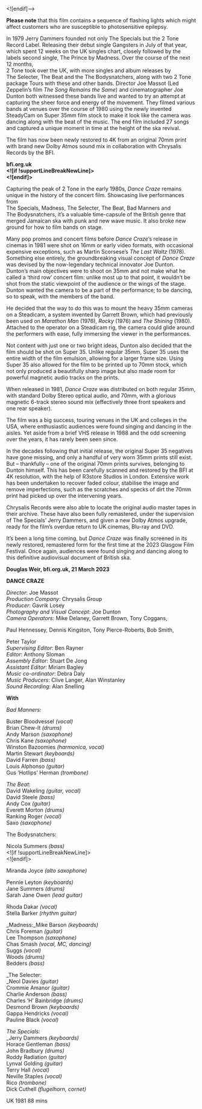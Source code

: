 <![endif]-->

**Please note** that this film contains a sequence of flashing lights which might affect customers who are susceptible to photosensitive epilepsy.

In 1979 Jerry Dammers founded not only The Specials but the 2 Tone Record Label. Releasing their debut single Gangsters in July of that year, which spent 12 weeks on the UK singles chart, closely followed by the labels second single, The Prince by Madness. Over the course of the next 12 months,  
2 Tone took over the UK, with more singles and album releases by  
The Selecter, The Beat and the The Bodysnatchers, along with two 2 Tone package Tours with these and other bands. Director Joe Massot (Led Zeppelin’s film _The Song Remains the Same_) and cinematographer Joe Dunton both witnessed these bands live and wanted to try an attempt at capturing the sheer force and energy of the movement. They filmed various bands at venues over the course of 1980 using the newly invented SteadyCam on Super 35mm film stock to make it look like the camera was dancing along with the beat of the music. The end film included 27 songs and captured a unique moment in time at the height of the ska revival.

The film has now been newly restored to 4K from an original 70mm print with brand new Dolby Atmos sound mix in collaboration with Chrysalis Records by the BFI.

**bfi.org.uk  
<![if !supportLineBreakNewLine]>  
<![endif]>**

Capturing the peak of 2 Tone in the early 1980s, _Dance Craze_ remains unique in the history of the concert film. Showcasing live performances from  
The Specials, Madness, The Selecter, The Beat, Bad Manners and  
The Bodysnatchers, it’s a valuable time-capsule of the British genre that merged Jamaican ska with punk and new wave music. It also broke new ground for how to film bands on stage.

Many pop promos and concert films before _Dance_ _Craze_’s release in cinemas in 1981 were shot on 16mm or early video formats, with occasional expensive exceptions, such as Martin Scorsese’s _The Last Waltz_ (1978). Something else entirely, the groundbreaking visual concept of _Dance Craze_ was devised by the now-legendary technical innovator Joe Dunton. Dunton’s main objectives were to shoot on 35mm and not make what he called a ‘third row’ concert film: unlike most up to that point, it wouldn’t be shot from the static viewpoint of the audience or the wings of the stage. Dunton wanted the camera to be a part of the performance; to be dancing, so to speak, with the members of the band.

He decided that the way to do this was to mount the heavy 35mm cameras on a Steadicam, a system invented by Garrett Brown, which had previously been used on _Marathon Man_ (1976), _Rocky_ (1976) and _The Shining_ (1980). Attached to the operator on a Steadicam rig, the camera could glide around the performers with ease, fully immersing the viewer in the performances.

Not content with just one or two bright ideas, Dunton also decided that the film should be shot on Super 35. Unlike regular 35mm, Super 35 uses the entire width of the film emulsion, allowing for a larger frame size. Using Super 35 also allowed for the film to be printed up to 70mm stock, which not only produced a beautifully sharp image but also made room for powerful magnetic audio tracks on the prints.

When released in 1981, _Dance Craze_ was distributed on both regular 35mm, with standard Dolby Stereo optical audio, and 70mm, with a glorious magnetic 6-track stereo sound mix (effectively three front speakers and one rear speaker).

The film was a big success, touring venues in the UK and colleges in the USA, where enthusiastic audiences were found singing and dancing in the aisles. Yet aside from a brief VHS release in 1988 and the odd screening over the years, it has rarely been seen since.

In the decades following that initial release, the original Super 35 negatives have gone missing, and only a handful of very worn 35mm prints still exist. But – thankfully – one of the original 70mm prints survives, belonging to Dunton himself. This has been carefully scanned and restored by the BFI at 4K resolution, with the help of R3store Studios in London. Extensive work has been undertaken to recover faded colour, stabilise the image and remove imperfections, such as the scratches and specks of dirt the 70mm print had picked up over the intervening years.

Chrysalis Records were also able to locate the original audio master tapes in their archive. These have also been fully remastered, under the supervision of The Specials’ Jerry Dammers, and given a new Dolby Atmos upgrade, ready for the film’s overdue return to UK cinemas, Blu-ray and DVD.

It’s been a long time coming, but _Dance Craze_ was finally screened in its newly restored, remastered form for the first time at the 2023 Glasgow Film Festival. Once again, audiences were found singing and dancing along to this definitive audiovisual document of British ska.

**Douglas Weir, bfi.org.uk, 21 March 2023**

**DANCE CRAZE**

_Director_: Joe Massot  
_Production Company_: Chrysalis Group  
_Producer_: Gavrik Losey  
_Photography and Visual Concept_: Joe Dunton  
_Camera Operators_: Mike Delaney, Garrett Brown, Tony Coggans,

Paul Hennessey, Dennis Kingston, Tony Pierce-Roberts, Bob Smith,

Peter Taylor  
_Supervising Editor_: Ben Rayner  
_Editor_: Anthony Sloman  
_Assembly Editor_: Stuart De Jong  
_Assistant Editor_: Miriam Bagley  
_Music co-ordinator_: Debra Daly  
_Music Producers_: Clive Langer, Alan Winstanley  
_Sound Recording_: Alan Snelling

**With**

_Bad Manners:_

Buster Bloodvessel _(vocal)_  
Brian Chew-It _(drums)_  
Andy Marson _(saxophone)_  
Chris Kane _(saxophone)_  
Winston Bazoomies _(harmonica, vocal)_  
Martin Stewart _(keyboards)_  
David Farren _(bass)_  
Louis Alphonso _(guitar)_  
Gus ‘Hotlips’ Herman _(trombone)_

_The Beat_:  
David Wakeling _(guitar, vocal)_  
David Steele _(bass)_  
Andy Cox _(guitar)_  
Everett Morton _(drums)_  
Ranking Roger _(vocal)_  
Saxo _(saxophone)_

The Bodysnatchers:

Nicola Summers _(bass)_  
<![if !supportLineBreakNewLine]>  
<![endif]>

Miranda Joyce _(alto saxophone)_

Pennie Leyton _(keyboards)_  
Jane Summers _(drums)_  
Sarah Jane Owen _(lead guitar)_

Rhoda Dakar _(vocal)_  
Stella Barker _(rhythm guitar)_

_Madness:_Mike Barson _(keyboards)_  
Chris Foreman _(guitar)_  
Lee Thompson _(saxophone)_  
Chas Smash _(vocal, MC, dancing)_  
Suggs _(vocal)_  
Woods _(drums)_  
Bedders _(bass)_

_The Selecter:  
_Neol Davies _(guitar)_  
Crommie Amanor _(guitar)_  
Charlie Anderson _(bass)_  
Charles ‘H’ Bainbridge _(drums)_  
Desmond Brown _(keyboards)_  
Gappa Hendricks _(vocal)_  
Pauline Black _(vocal)_

_The Specials:_  
_Jerry Dammers _(keyboards)_  
Horace Gentleman _(bass)_  
John Bradbury _(drums)_  
Roddy Radiation _(guitar)_  
Lynval Golding _(guitar)_  
Terry Hall _(vocal)_  
Neville Staples _(vocal)_  
Rico _(trombone)_  
Dick Cuthell _(flugelhorn, cornet)_  

UK 1981
88 mins
<!--stackedit_data:
eyJoaXN0b3J5IjpbMTEwNjE5OTk4Nl19
-->